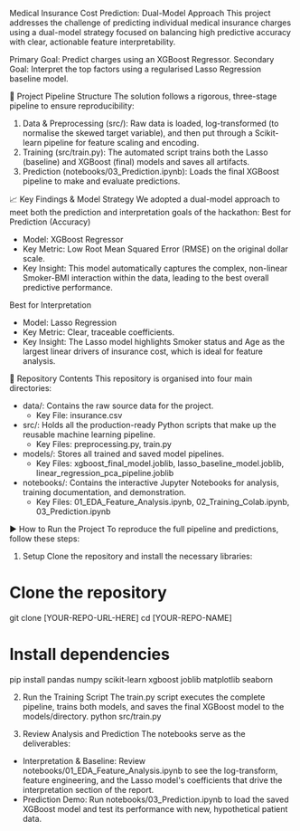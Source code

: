 ﻿Medical Insurance Cost Prediction: Dual-Model Approach
This project addresses the challenge of predicting individual medical insurance charges using a dual-model strategy focused on balancing high predictive accuracy with clear, actionable feature interpretability.

Primary Goal: Predict charges using an XGBoost Regressor.
Secondary Goal: Interpret the top factors using a regularised Lasso Regression baseline model.

🚀 Project Pipeline Structure
The solution follows a rigorous, three-stage pipeline to ensure reproducibility:
1. Data & Preprocessing (src/): Raw data is loaded, log-transformed (to normalise the skewed target variable), and then put through a Scikit-learn pipeline for feature scaling and encoding.
2. Training (src/train.py): The automated script trains both the Lasso (baseline) and XGBoost (final) models and saves all artifacts.
3. Prediction (notebooks/03_Prediction.ipynb): Loads the final XGBoost pipeline to make and evaluate predictions.

📈 Key Findings & Model Strategy
We adopted a dual-model approach to meet both the prediction and interpretation goals of the hackathon:
Best for Prediction (Accuracy)
* Model: XGBoost Regressor
* Key Metric: Low Root Mean Squared Error (RMSE) on the original dollar scale.
* Key Insight: This model automatically captures the complex, non-linear Smoker-BMI interaction within the data, leading to the best overall predictive performance.

Best for Interpretation
* Model: Lasso Regression
* Key Metric: Clear, traceable coefficients.
* Key Insight: The Lasso model highlights Smoker status and Age as the largest linear drivers of insurance cost, which is ideal for feature analysis.

📂 Repository Contents
This repository is organised into four main directories:
* data/: Contains the raw source data for the project.
   * Key File: insurance.csv
* src/: Holds all the production-ready Python scripts that make up the reusable machine learning pipeline.
   * Key Files: preprocessing.py, train.py
* models/: Stores all trained and saved model pipelines.
   * Key Files: xgboost_final_model.joblib, lasso_baseline_model.joblib, linear_regression_pca_pipeline.joblib
* notebooks/: Contains the interactive Jupyter Notebooks for analysis, training documentation, and demonstration.
   * Key Files: 01_EDA_Feature_Analysis.ipynb, 02_Training_Colab.ipynb, 03_Prediction.ipynb

▶️ How to Run the Project
To reproduce the full pipeline and predictions, follow these steps:
1. Setup
Clone the repository and install the necessary libraries:
# Clone the repository
git clone [YOUR-REPO-URL-HERE]
cd [YOUR-REPO-NAME]

# Install dependencies
pip install pandas numpy scikit-learn xgboost joblib matplotlib seaborn

2. Run the Training Script
The train.py script executes the complete pipeline, trains both models, and saves the final XGBoost model to the models/directory.
python src/train.py

3. Review Analysis and Prediction
The notebooks serve as the deliverables:
* Interpretation & Baseline: Review notebooks/01_EDA_Feature_Analysis.ipynb to see the log-transform, feature engineering, and the Lasso model's coefficients that drive the interpretation section of the report.
* Prediction Demo: Run notebooks/03_Prediction.ipynb to load the saved XGBoost model and test its performance with new, hypothetical patient data.
